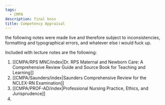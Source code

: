 ```yaml
---
tags:
  - CMPA
description: final boss
title: Competency Appraisal
---
```

the following notes were made live and therefore subject to inconsistencies, formatting and typographical errors, and whatever else i would fuck up.

Included with lecture notes are the following:
1. [[CMPA/RPS MNC/index|Dr. RPS Maternal and Newborn Care: A Comprehensive Review Guide and Source Book for Teaching and Learning]]
2. [[CMPA/Saunders/index|Saunders Comprehensive Review for the NCLEX-RN Examination]]
3. [[CMPA/PROF-AD/index|Professional Nursing Practice, Ethics, and Jurisprudence]]
4. 